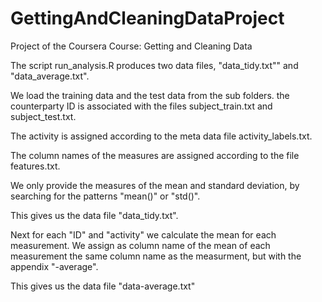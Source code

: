 GettingAndCleaningDataProject
=============================

Project of the Coursera Course: Getting and Cleaning Data

The script run_analysis.R produces two data files, "data_tidy.txt"" and "data_average.txt".


We load the training data and the test data from the sub folders.
the counterparty ID is associated with the files subject_train.txt and subject_test.txt.

The activity is assigned according to the meta data file activity_labels.txt.

The column names of the measures are assigned according to the file features.txt.

We only provide the measures of the mean and standard deviation, by searching for the patterns "mean()" or "std()".

This gives us the data file "data_tidy.txt".

Next for each "ID" and "activity" we calculate the mean for each measurement. We assign as column name of the mean of each measurement the same column name as the measurment, but with the appendix "-average".

This gives us the data file "data-average.txt"

